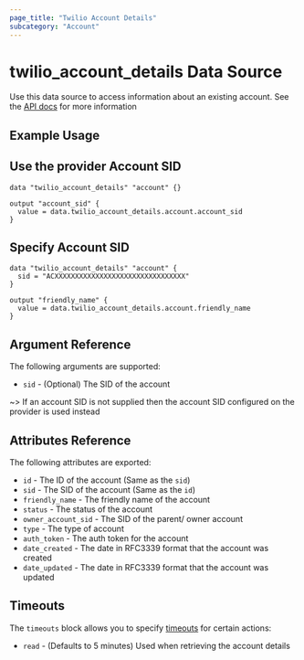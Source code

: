 ```yaml
---
page_title: "Twilio Account Details"
subcategory: "Account"
---
```


# twilio_account_details Data Source

Use this data source to access information about an existing account. See the [API docs](https://www.twilio.com/docs/iam/api/account) for more information

## Example Usage

## Use the provider Account SID

```hcl
data "twilio_account_details" "account" {}

output "account_sid" {
  value = data.twilio_account_details.account.account_sid
}
```

## Specify Account SID

```hcl
data "twilio_account_details" "account" {
  sid = "ACXXXXXXXXXXXXXXXXXXXXXXXXXXXXXXXX"
}

output "friendly_name" {
  value = data.twilio_account_details.account.friendly_name
}
```

## Argument Reference

The following arguments are supported:

- `sid` - (Optional) The SID of the account

~> If an account SID is not supplied then the account SID configured on the provider is used instead

## Attributes Reference

The following attributes are exported:

- `id` - The ID of the account (Same as the `sid`)
- `sid` - The SID of the account (Same as the `id`)
- `friendly_name` - The friendly name of the account
- `status` - The status of the account
- `owner_account_sid` - The SID of the parent/ owner account
- `type` - The type of account
- `auth_token` - The auth token for the account
- `date_created` - The date in RFC3339 format that the account was created
- `date_updated` - The date in RFC3339 format that the account was updated

## Timeouts

The `timeouts` block allows you to specify [timeouts](https://www.terraform.io/docs/configuration/resources.html#timeouts) for certain actions:

- `read` - (Defaults to 5 minutes) Used when retrieving the account details
